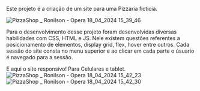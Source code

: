 Este projeto é a criação de um site para uma Pizzaria ficticia.

![PizzaShop _ Ronilson - Opera 18_04_2024 15_39_46](https://github.com/RoniPereira01/Pizzaria/assets/129990000/b7492ae8-ff5a-4557-83c6-5e7ef4125f29)

Para o desenvolvimento desse projeto foram desenvolvidas diversas habilidades com CSS, HTML e JS.
Nele existem questões referentes a posicionamento de elementos, display grid, flex, hover entre outros.
Cada sessão do site consta no menu superior e ao clicar em cada parte o úsuario é navegado para a sessão.

E aqui o site responsivo! Para Celulares e tablet.
![PizzaShop _ Ronilson - Opera 18_04_2024 15_42_23](https://github.com/RoniPereira01/Pizzaria/assets/129990000/996dc5b8-d14a-4b44-8f75-355db6e90781)
![PizzaShop _ Ronilson - Opera 18_04_2024 15_42_30](https://github.com/RoniPereira01/Pizzaria/assets/129990000/622b56d9-13d0-4da6-8130-e4de3835a524)
